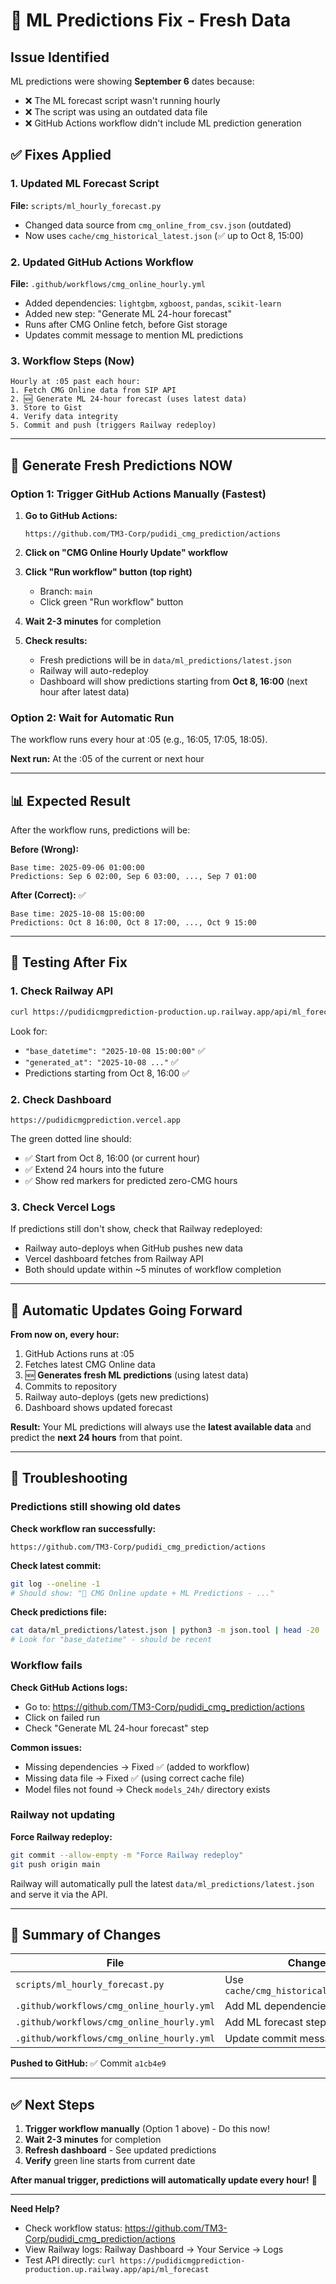# 🔧 ML Predictions Fix - Fresh Data

## Issue Identified
ML predictions were showing **September 6** dates because:
- ❌ The ML forecast script wasn't running hourly
- ❌ The script was using an outdated data file
- ❌ GitHub Actions workflow didn't include ML prediction generation

## ✅ Fixes Applied

### 1. Updated ML Forecast Script
**File:** `scripts/ml_hourly_forecast.py`
- Changed data source from `cmg_online_from_csv.json` (outdated)
- Now uses `cache/cmg_historical_latest.json` (✅ up to Oct 8, 15:00)

### 2. Updated GitHub Actions Workflow
**File:** `.github/workflows/cmg_online_hourly.yml`
- Added dependencies: `lightgbm`, `xgboost`, `pandas`, `scikit-learn`
- Added new step: "Generate ML 24-hour forecast"
- Runs after CMG Online fetch, before Gist storage
- Updates commit message to mention ML predictions

### 3. Workflow Steps (Now)
```
Hourly at :05 past each hour:
1. Fetch CMG Online data from SIP API
2. 🆕 Generate ML 24-hour forecast (uses latest data)
3. Store to Gist
4. Verify data integrity
5. Commit and push (triggers Railway redeploy)
```

---

## 🚀 Generate Fresh Predictions NOW

### Option 1: Trigger GitHub Actions Manually (Fastest)

1. **Go to GitHub Actions:**
   ```
   https://github.com/TM3-Corp/pudidi_cmg_prediction/actions
   ```

2. **Click on "CMG Online Hourly Update" workflow**

3. **Click "Run workflow" button (top right)**
   - Branch: `main`
   - Click green "Run workflow" button

4. **Wait 2-3 minutes** for completion

5. **Check results:**
   - Fresh predictions will be in `data/ml_predictions/latest.json`
   - Railway will auto-redeploy
   - Dashboard will show predictions starting from **Oct 8, 16:00** (next hour after latest data)

### Option 2: Wait for Automatic Run

The workflow runs every hour at :05 (e.g., 16:05, 17:05, 18:05).

**Next run:** At the :05 of the current or next hour

---

## 📊 Expected Result

After the workflow runs, predictions will be:

**Before (Wrong):**
```
Base time: 2025-09-06 01:00:00
Predictions: Sep 6 02:00, Sep 6 03:00, ..., Sep 7 01:00
```

**After (Correct):** ✅
```
Base time: 2025-10-08 15:00:00
Predictions: Oct 8 16:00, Oct 8 17:00, ..., Oct 9 15:00
```

---

## 🧪 Testing After Fix

### 1. Check Railway API
```bash
curl https://pudidicmgprediction-production.up.railway.app/api/ml_forecast | python3 -m json.tool | head -30
```

Look for:
- `"base_datetime": "2025-10-08 15:00:00"` ✅
- `"generated_at": "2025-10-08 ..."` ✅
- Predictions starting from Oct 8, 16:00 ✅

### 2. Check Dashboard
```
https://pudidicmgprediction.vercel.app
```

The green dotted line should:
- ✅ Start from Oct 8, 16:00 (or current hour)
- ✅ Extend 24 hours into the future
- ✅ Show red markers for predicted zero-CMG hours

### 3. Check Vercel Logs
If predictions still don't show, check that Railway redeployed:
- Railway auto-deploys when GitHub pushes new data
- Vercel dashboard fetches from Railway API
- Both should update within ~5 minutes of workflow completion

---

## 🔄 Automatic Updates Going Forward

**From now on, every hour:**
1. GitHub Actions runs at :05
2. Fetches latest CMG Online data
3. 🆕 **Generates fresh ML predictions** (using latest data)
4. Commits to repository
5. Railway auto-deploys (gets new predictions)
6. Dashboard shows updated forecast

**Result:** Your ML predictions will always use the **latest available data** and predict the **next 24 hours** from that point.

---

## 🐛 Troubleshooting

### Predictions still showing old dates

**Check workflow ran successfully:**
```
https://github.com/TM3-Corp/pudidi_cmg_prediction/actions
```

**Check latest commit:**
```bash
git log --oneline -1
# Should show: "🔄 CMG Online update + ML Predictions - ..."
```

**Check predictions file:**
```bash
cat data/ml_predictions/latest.json | python3 -m json.tool | head -20
# Look for "base_datetime" - should be recent
```

### Workflow fails

**Check GitHub Actions logs:**
- Go to: https://github.com/TM3-Corp/pudidi_cmg_prediction/actions
- Click on failed run
- Check "Generate ML 24-hour forecast" step

**Common issues:**
- Missing dependencies → Fixed ✅ (added to workflow)
- Missing data file → Fixed ✅ (using correct cache file)
- Model files not found → Check `models_24h/` directory exists

### Railway not updating

**Force Railway redeploy:**
```bash
git commit --allow-empty -m "Force Railway redeploy"
git push origin main
```

Railway will automatically pull the latest `data/ml_predictions/latest.json` and serve it via the API.

---

## 📝 Summary of Changes

| File | Change | Status |
|------|--------|--------|
| `scripts/ml_hourly_forecast.py` | Use `cache/cmg_historical_latest.json` | ✅ |
| `.github/workflows/cmg_online_hourly.yml` | Add ML dependencies | ✅ |
| `.github/workflows/cmg_online_hourly.yml` | Add ML forecast step | ✅ |
| `.github/workflows/cmg_online_hourly.yml` | Update commit message | ✅ |

**Pushed to GitHub:** ✅ Commit `a1cb4e9`

---

## ✅ Next Steps

1. **Trigger workflow manually** (Option 1 above) - Do this now!
2. **Wait 2-3 minutes** for completion
3. **Refresh dashboard** - See updated predictions
4. **Verify** green line starts from current date

**After manual trigger, predictions will automatically update every hour!** 🎉

---

**Need Help?**
- Check workflow status: https://github.com/TM3-Corp/pudidi_cmg_prediction/actions
- View Railway logs: Railway Dashboard → Your Service → Logs
- Test API directly: `curl https://pudidicmgprediction-production.up.railway.app/api/ml_forecast`
